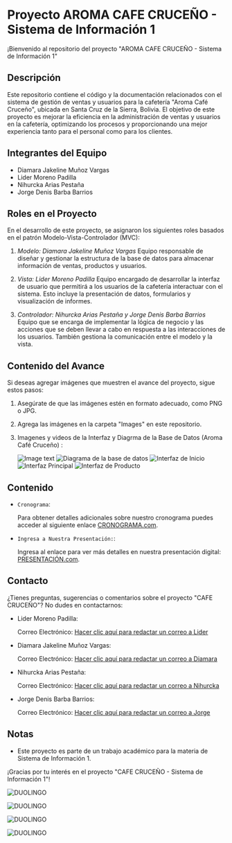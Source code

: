 # Proyecto AROMA CAFE CRUCEÑO - Sistema de Información 1

¡Bienvenido al repositorio del proyecto "AROMA CAFE CRUCEÑO - Sistema de Información 1" 

## Descripción
Este repositorio contiene el código y la documentación relacionados con el sistema de gestión de ventas y usuarios para la cafetería "Aroma Café Cruceño", ubicada en Santa Cruz de la Sierra, Bolivia. El objetivo de este proyecto es mejorar la eficiencia en la administración de ventas y usuarios en la cafetería, optimizando los procesos y proporcionando una mejor experiencia tanto para el personal como para los clientes.

## Integrantes del Equipo
- Diamara Jakeline Muñoz Vargas
- Lider Moreno Padilla
- Nihurcka Arias Pestaña
- Jorge Denis Barba Barrios

## Roles en el Proyecto
En el desarrollo de este proyecto, se asignaron los siguientes roles basados en el patrón Modelo-Vista-Controlador (MVC):

1. *Modelo: Diamara Jakeline Muñoz Vargas*  Equipo responsable de diseñar y gestionar la estructura de la base de datos para almacenar información de ventas, productos y usuarios.

2. *Vista: Lider Moreno Padilla* Equipo encargado de desarrollar la interfaz de usuario que permitirá a los usuarios de la cafetería interactuar con el sistema. Esto incluye la presentación de datos, formularios y visualización de informes.

3. *Controlador: Nihurcka Arias Pestaña y Jorge Denis Barba Barrios* Equipo que se encarga de implementar la lógica de negocio y las acciones que se deben llevar a cabo en respuesta a las interacciones de los usuarios. También gestiona la comunicación entre el modelo y la vista.

## Contenido del Avance
Si deseas agregar imágenes que muestren el avance del proyecto, sigue estos pasos:

1. Asegúrate de que las imágenes estén en formato adecuado, como PNG o JPG.

2. Agrega las imágenes en la carpeta "Images" en este repositorio.

3. Imagenes y videos de la Interfaz y Diagrma de la Base de Datos (Aroma Café Cruceño) :


   ![Image text](GIF.gif)
   ![Diagrama de la base de datos](DiagramaBD.jpeg)
   ![Interfaz de Inicio](InterfazLogin.jpeg)
   ![Interfaz Principal](InterfazInicio.jpeg)
    ![Interfaz de Producto](InterfazProducto.jpeg)

## Contenido

- `Cronograma`: <p>Para obtener detalles adicionales sobre nuestro cronograma puedes acceder al siguiente enlace <a href="https://www.notion.so/CRONOGRAMA-DE-ACTIVIDADES-27fad24f54e0443383566b42b20e713a?pvs=4">CRONOGRAMA.com</a>.</p>

- `Ingresa a Nuestra Presentación:`: <p>Ingresa al enlace para ver más detalles en nuestra presentación digital: <a href="https://www.canva.com/design/DAFreVsSkZc/nfjUfh-m8gsdt5X0wrAOAA/view?utm_content=DAFreVsSkZc&utm_campaign=designshare&utm_medium=link&utm_source=viewer">PRESENTACIÓN.com</a>.</p>





## Contacto
¿Tienes preguntas, sugerencias o comentarios sobre el proyecto "CAFE CRUCEÑO"? No dudes en contactarnos:
- Lider Moreno Padilla:  <p> Correo Electrónico: <a href="mailto:sc.lider.moreno.p@upds.net.bo">Hacer clic aquí para redactar un correo a Lider</a>

- Diamara Jakeline Muñoz Vargas:  <p> Correo Electrónico: <a href="mailto:sc.diamara.munoz.v@upds.net.bo">Hacer clic aquí para redactar un correo a Diamara</a>

- Nihurcka Arias Pestaña:<p> Correo Electrónico: <a href="mailto:sc.nihurcka.arias.p@upds.net.bo">Hacer clic aquí para redactar un correo a Nihurcka</a>

- Jorge Denis Barba Barrios:<p>Correo Electrónico: <a href="mailto:sc.jorge.barba.b@upds.net.bo">Hacer clic aquí para redactar un correo a Jorge</a>

## Notas
- Este proyecto es parte de un trabajo académico para la materia de Sistema de Información 1.


¡Gracias por tu interés en el proyecto "CAFE CRUCEÑO - Sistema de Información 1"!

![DUOLINGO](jorge.jpeg)

![DUOLINGO](lider.jpeg)

![DUOLINGO](diamara.jpg)

![DUOLINGO](nihurcka.jpeg) 
